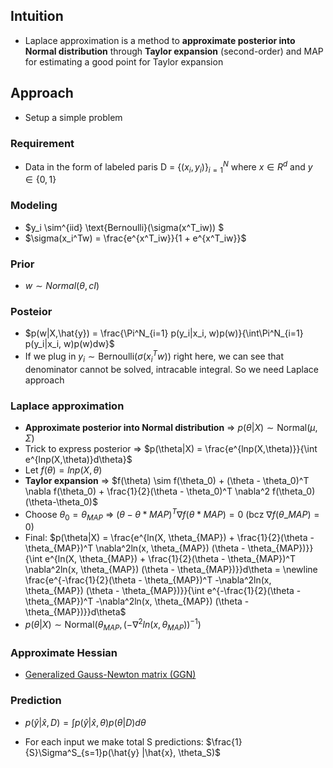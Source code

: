## Intuition

- Laplace approximation is a method to **approximate posterior into Normal distribution** through **Taylor expansion** (second-order) and MAP for estimating a good point for Taylor expansion

## Approach

- Setup a simple problem

### Requirement

- Data in the form of labeled paris D = $\{(x_i, y_i)\}^N_{i=1}$ where $x \in R^d$ and $y \in \{ 0, 1\}$

### Modeling

- $y_i \sim^{iid} \text{Bernoulli}(\sigma(x^T_iw)) $
- $\sigma(x_i^Tw) = \frac{e^{x^T_iw}}{1 + e^{x^T_iw}}$

### Prior

- $w \sim Normal(\theta, cI)$

### Posteior

- $p(w|X,\hat{y}) = \frac{\Pi^N_{i=1} p(y_i|x_i, w)p(w)}{\int\Pi^N_{i=1} p(y_i|x_i, w)p(w)dw}$
- If we plug in $y_i \sim \text{Bernoulli}(\sigma(x^T_iw))$ right here, we can see that denominator cannot be solved, intracable integral. So we need Laplace approach

### Laplace approximation

- **Approximate posterior into Normal distribution** => $p(\theta|X) \sim \text{Normal}(\mu, \Sigma)$
- Trick to express posterior => $p(\theta|X) = \frac{e^{lnp(X,\theta)}}{\int e^{lnp(X,\theta)}d\theta}$
- Let $f(\theta) = lnp(X, \theta)$
- **Taylor expansion** => $f(\theta) \sim f(\theta_0) + (\theta - \theta_0)^T \nabla f(\theta_0) + \frac{1}{2}(\theta - \theta_0)^T \nabla^2 f(\theta_0)(\theta-\theta_0)$
- Choose $\theta_0 = \theta_{MAP}$ => $(\theta - \theta*{MAP})^T \nabla f(\theta*{MAP}) = 0 \ (\text{bcz} \ \nabla f(\theta\_{MAP}) = 0)$
- Final: $p(\theta|X) = \frac{e^{ln(X, \theta_{MAP}) + \frac{1}{2}(\theta - \theta_{MAP})^T \nabla^2ln(x, \theta_{MAP}) (\theta - \theta_{MAP})}}{\int e^{ln(X, \theta_{MAP}) + \frac{1}{2}(\theta - \theta_{MAP})^T \nabla^2ln(x, \theta_{MAP}) (\theta - \theta_{MAP})}}d\theta = \newline \frac{e^{-\frac{1}{2}(\theta - \theta_{MAP})^T -\nabla^2ln(x, \theta_{MAP}) (\theta - \theta_{MAP})}}{\int e^{-\frac{1}{2}(\theta - \theta_{MAP})^T -\nabla^2ln(x, \theta_{MAP}) (\theta - \theta_{MAP})}}d\theta$
- $p(\theta|X) \sim \text{Normal} (\theta_{MAP}, (-\nabla^2ln(x, \theta_{MAP}))^{-1})$

### Approximate Hessian

- [Generalized Gauss-Newton matrix (GGN)](https://jmlr.org/papers/volume21/17-678/17-678.pdf)

### Prediction

- $p(\hat{y}|\hat{x}, D) = \int p(\hat{y}|\hat{x}, \theta)p(\theta|D)d\theta$

- For each input we make total S predictions: $\frac{1}{S}\Sigma^S_{s=1}p(\hat{y} |\hat{x}, \theta_S)$
